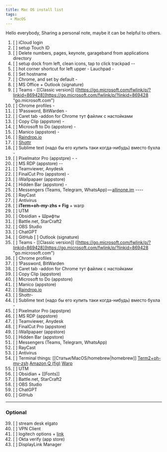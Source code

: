 ```yaml
---
title: Mac OS install list
tags:
  - MacOS
---
```

Hello everybody,
Sharing a personal note, maybe it can be helpful to others.

1. [ ] iCloud login
2. [ ] setup Touch ID 
3. [ ] Delete numbers, pages, keynote, garageband from applications directory 
5. [ ] setup dock from left, clean icons, tap to click trackpad --
6. [ ] hot corner shortcut for left upper - Lauchpad -
7. [ ] Set hostname
8. [ ] Chrome, and set by default -
9. [ ] MS Office + Outlook (signature)
10. [ ] Teams - [[Classic version]] ([https://go.microsoft.com/fwlink/p/?linkid=869428](https://go.microsoft.com/fwlink/p/?linkid=869428 "go.microsoft.com")
11. [ ] Chrome profiles -
12. [ ] 1Password, BitWarden -
13. [ ] Caret tab -addon for Chrome тут файлик с настойками
14. [ ] Copy Clip (appstore) -
15. [ ] Microsoft to Do (appstore) -
16. [ ] Manico (appstore) -
17. [ ] [Raindrop.io](http://Raindrop.io) 
18. [ ] [Shottr](https://shottr.cc/)
19. [ ] Sublime text (надо бы его купить таки когда-нибудь) вместо бухла -
20. [ ] Pixelmator Pro (appstpre) - -
21. [ ] MS RDP (appstore) --
22. [ ] Teamviewer, Anydesk
23. [ ] FinalCut Pro (appstore) -
24. [ ]  iWallpapaer (appstore) 
25. [ ] Hidden Bar (appstore) -
26. [ ] Messengers (Teams, Telegram, WhatsApp) — [allinone.im](http://allinone.im) ----
27. [ ] RayCast
28. [ ]  Antivirus 
29. [ ]  **iTerm+oh-my-zhs + Fig** + warp
30. [ ]  UTM
31. [ ] Obsidian + Шрифты 
32. [ ] Battle.net, StarCraft2
33. [ ] OBS Studio
34. [ ] ChatGPT
35. [ ] GitHub
[ ] Outlook (signature)
12. [ ] Teams - [[Classic version]] ([https://go.microsoft.com/fwlink/p/?linkid=869428](https://go.microsoft.com/fwlink/p/?linkid=869428 "go.microsoft.com")
13. [ ] Chrome profiles 
14. [ ] 1Password, BitWarden 
15. [ ] Caret tab -addon for Chrome тут файлик с настойками
16. [ ] Copy Clip (appstore) 
17. [ ] Microsoft to Do (appstore) 
18. [ ] Manico (appstore) 
19. [ ] [Raindrop.io](http://Raindrop.io) 
20. [ ] Shottr-
21. [ ] Sublime text (надо бы его купить таки когда-нибудь) вместо бухла -
22. [ ] Pixelmator Pro (appstpre) 
23. [ ] MS RDP (appstore) 
24. [ ] Teamviewer, Anydesk
25. [ ] FinalCut Pro (appstore)
26. [ ]  iWallpapaer (appstore) 
27. [ ] Hidden Bar (appstore) 
28. [ ] Messengers (Teams, Telegram, WhatsApp) 
29. [ ] RayCast
30. [ ]  Antivirus 
31. [ ]  Terminal things: 
     [[Статьи/MacOS/homebrew|homebrew]]
     [Term2+oh-my-zsh](https://ohmyz.sh/)
     [Amazon Q (fig)](https://docs.aws.amazon.com/amazonq/latest/qdeveloper-ug/command-line-getting-started-installing.html) 
     [Warp](https://www.warp.dev/)
1. [ ]  UTM
2. [ ] Obsidian + [[Fonts]]
3. [ ] Battle.net, StarCraft2
4. [ ] OBS Studio
5. [ ] ChatGPT
6. [ ] GitHub

* * *
### Optional
39. [ ] stream desk elgato
40. [ ] VPN Client
41. [ ] logitech options + [link](https://www.logitech.com/en-us/software/logi-options-plus.html)
42. [ ] Okta verify (app store)
43. [ ] DisplayLink Manager 

